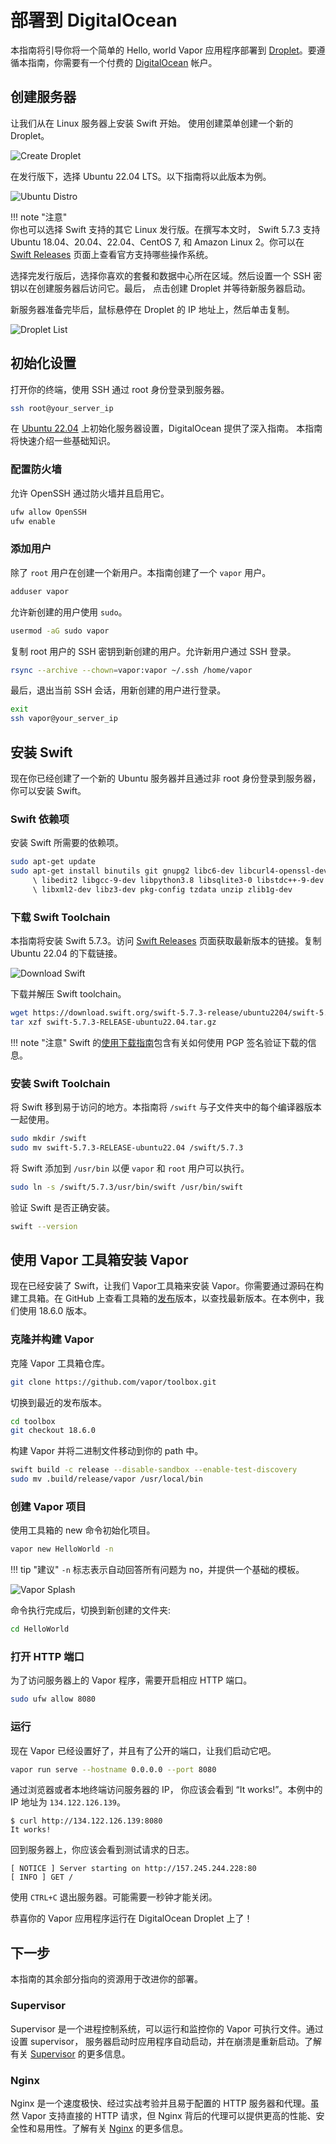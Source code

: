 # 部署到 DigitalOcean

本指南将引导你将一个简单的 Hello, world Vapor 应用程序部署到 [Droplet](https://www.digitalocean.com/products/droplets/)。要遵循本指南，你需要有一个付费的 [DigitalOcean](https://www.digitalocean.com) 帐户。

## 创建服务器

让我们从在 Linux 服务器上安装 Swift 开始。 使用创建菜单创建一个新的 Droplet。

![Create Droplet](../images/digital-ocean-create-droplet.png)

在发行版下，选择 Ubuntu 22.04 LTS。以下指南将以此版本为例。

![Ubuntu Distro](../images/digital-ocean-distributions-ubuntu.png)

!!! note "注意"  
	你也可以选择 Swift 支持的其它 Linux 发行版。在撰写本文时， Swift 5.7.3 支持 Ubuntu 18.04、20.04、22.04、CentOS 7, 和 Amazon Linux 2。你可以在 [Swift Releases](https://swift.org/download/#releases) 页面上查看官方支持哪些操作系统。

选择完发行版后，选择你喜欢的套餐和数据中心所在区域。然后设置一个 SSH 密钥以在创建服务器后访问它。最后， 点击创建 Droplet 并等待新服务器启动。

新服务器准备完毕后，鼠标悬停在 Droplet 的 IP 地址上，然后单击复制。

![Droplet List](../images/digital-ocean-droplet-list.png)

## 初始化设置

打开你的终端，使用 SSH 通过 root 身份登录到服务器。

```sh
ssh root@your_server_ip
```

在 [Ubuntu 22.04](https://www.digitalocean.com/community/tutorials/initial-server-setup-with-ubuntu-22-04) 上初始化服务器设置，DigitalOcean 提供了深入指南。 本指南将快速介绍一些基础知识。

### 配置防火墙

允许 OpenSSH 通过防火墙并且启用它。

```sh
ufw allow OpenSSH
ufw enable
```

### 添加用户

除了 `root` 用户在创建一个新用户。本指南创建了一个 `vapor` 用户。

```sh
adduser vapor
```

允许新创建的用户使用 `sudo`。

```sh
usermod -aG sudo vapor
```

复制 root 用户的 SSH 密钥到新创建的用户。允许新用户通过 SSH 登录。

```sh
rsync --archive --chown=vapor:vapor ~/.ssh /home/vapor
```

最后，退出当前 SSH 会话，用新创建的用户进行登录。

```sh
exit
ssh vapor@your_server_ip
```

## 安装 Swift

现在你已经创建了一个新的 Ubuntu 服务器并且通过非 root 身份登录到服务器，你可以安装 Swift。 

### Swift 依赖项

安装 Swift 所需要的依赖项。

```sh
sudo apt-get update
sudo apt-get install binutils git gnupg2 libc6-dev libcurl4-openssl-dev 
	 \ libedit2 libgcc-9-dev libpython3.8 libsqlite3-0 libstdc++-9-dev 
	 \ libxml2-dev libz3-dev pkg-config tzdata unzip zlib1g-dev
```

### 下载 Swift Toolchain

本指南将安装 Swift 5.7.3。访问 [Swift Releases](https://swift.org/download/#releases) 页面获取最新版本的链接。复制 Ubuntu 22.04 的下载链接。

![Download Swift](../images/swift-download-ubuntu-copy-link.png)

下载并解压 Swift toolchain。

```sh
wget https://download.swift.org/swift-5.7.3-release/ubuntu2204/swift-5.7.3-RELEASE/swift-5.7.3-RELEASE-ubuntu22.04.tar.gz
tar xzf swift-5.7.3-RELEASE-ubuntu22.04.tar.gz
```

!!! note "注意" 
	Swift 的[使用下载指南](https://swift.org/download/#using-downloads)包含有关如何使用 PGP 签名验证下载的信息。

### 安装 Swift Toolchain

将 Swift 移到易于访问的地方。本指南将 `/swift` 与子文件夹中的每个编译器版本一起使用。

```sh
sudo mkdir /swift
sudo mv swift-5.7.3-RELEASE-ubuntu22.04 /swift/5.7.3
```

将 Swift 添加到 `/usr/bin` 以便 `vapor` 和 `root` 用户可以执行。

```sh
sudo ln -s /swift/5.7.3/usr/bin/swift /usr/bin/swift
```

验证 Swift 是否正确安装。

```sh
swift --version
```

## 使用 Vapor 工具箱安装 Vapor

现在已经安装了 Swift，让我们 Vapor工具箱来安装 Vapor。你需要通过源码在构建工具箱。在 GitHub 上查看工具箱的[发布](https://github.com/vapor/toolbox/releases)版本，以查找最新版本。在本例中，我们使用 18.6.0 版本。

### 克隆并构建 Vapor

克隆 Vapor 工具箱仓库。

```sh
git clone https://github.com/vapor/toolbox.git
```

切换到最近的发布版本。

```sh
cd toolbox
git checkout 18.6.0
```

构建 Vapor 并将二进制文件移动到你的 path 中。

```sh
swift build -c release --disable-sandbox --enable-test-discovery
sudo mv .build/release/vapor /usr/local/bin
```

### 创建 Vapor 项目

使用工具箱的 new 命令初始化项目。

```sh
vapor new HelloWorld -n
```

!!! tip "建议" 
	`-n` 标志表示自动回答所有问题为 no，并提供一个基础的模板。


![Vapor Splash](../images/vapor-splash.png)

命令执行完成后，切换到新创建的文件夹:

```sh
cd HelloWorld
```

### 打开 HTTP 端口

为了访问服务器上的 Vapor 程序，需要开启相应 HTTP 端口。

```sh
sudo ufw allow 8080
```

### 运行

现在 Vapor 已经设置好了，并且有了公开的端口，让我们启动它吧。

```sh
vapor run serve --hostname 0.0.0.0 --port 8080
```

通过浏览器或者本地终端访问服务器的 IP， 你应该会看到 “It works!”。本例中的 IP 地址为 `134.122.126.139`。

```
$ curl http://134.122.126.139:8080
It works!
```

回到服务器上，你应该会看到测试请求的日志。

```
[ NOTICE ] Server starting on http://157.245.244.228:80
[ INFO ] GET /
```

使用 `CTRL+C` 退出服务器。可能需要一秒钟才能关闭。

恭喜你的 Vapor 应用程序运行在 DigitalOcean Droplet 上了！

## 下一步

本指南的其余部分指向的资源用于改进你的部署。

### Supervisor

Supervisor 是一个进程控制系统，可以运行和监控你的 Vapor 可执行文件。通过设置 supervisor， 服务器启动时应用程序自动启动，并在崩溃是重新启动。了解有关 [Supervisor](../deploy/supervisor.md) 的更多信息。

### Nginx

Nginx 是一个速度极快、经过实战考验并且易于配置的 HTTP 服务器和代理。虽然 Vapor 支持直接的 HTTP 请求，但 Nginx 背后的代理可以提供更高的性能、安全性和易用性。了解有关 [Nginx](../deploy/nginx.md) 的更多信息。

